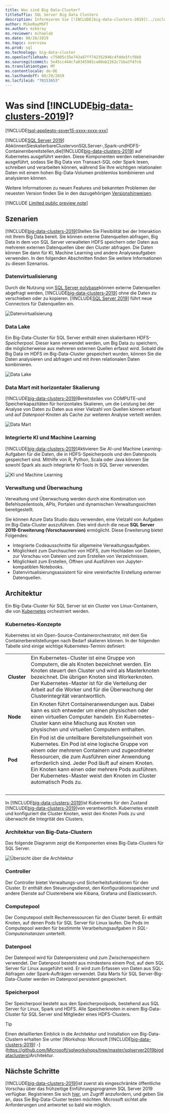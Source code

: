 ```yaml
---
title: Was sind Big Data-Cluster?
titleSuffix: SQL Server Big Data Clusters
description: Informieren Sie [!INCLUDE[big-data-clusters-2019](../includes/ssbigdataclusters-ver15.md)] sich über (Vorschau), die auf Kubernetes ausgeführt werden, und stellen Sie horizontal skalierbare Optionen für relationale und HDFS-Daten bereit.
author: MikeRayMSFT
ms.author: mikeray
ms.reviewer: mihaelab
ms.date: 08/28/2019
ms.topic: overview
ms.prod: sql
ms.technology: big-data-cluster
ms.openlocfilehash: c75005c35e743a87ff742352946c4fdde5fcf0b8
ms.sourcegitcommit: 5e45cc444cfa0345901ca00ab2262c71ba3fd7c6
ms.translationtype: MT
ms.contentlocale: de-DE
ms.lasthandoff: 08/29/2019
ms.locfileid: "70153653"
---
```

# <a name="what-are-includebig-data-clusters-2019includesssbigdataclusters-ss-novermd"></a>Was sind [!INCLUDE[big-data-clusters-2019](../includes/ssbigdataclusters-ss-nover.md)]?

[!INCLUDE[tsql-appliesto-ssver15-xxxx-xxxx-xxx](../includes/tsql-appliesto-ssver15-xxxx-xxxx-xxx.md)]

[!INCLUDE[SQL Server 2019](../includes/sssqlv15-md.md)] AbkönnenSieskalierbareClustervonSQLServer-,Spark-undHDFS-Containernbereitstellen,die[!INCLUDE[big-data-clusters-2019](../includes/ssbigdataclusters-ss-nover.md)] auf Kubernetes ausgeführt werden. Diese Komponenten werden nebeneinander ausgeführt, sodass Sie Big Data von Transact-SQL oder Spark lesen, schreiben und verarbeiten können, während Sie Ihre wichtigen relationalen Daten mit einem hohen Big-Data-Volumen problemlos kombinieren und analysieren können.

Weitere Informationen zu neuen Features und bekannten Problemen der neuesten Version finden Sie in den dazugehörigen [Versionshinweisen](release-notes-big-data-cluster.md).

[!INCLUDE [Limited public preview note](../includes/big-data-cluster-preview-note.md)]

## <a name="scenarios"></a>Szenarien

[!INCLUDE[big-data-clusters-2019](../includes/ssbigdataclusters-ss-nover.md)]Stellen Sie Flexibilität bei der Interaktion mit Ihrem Big Data bereit. Sie können externe Datenquellen abfragen, Big Data in dem von SQL Server verwalteten HDFS speichern oder Daten aus mehreren externen Datenquellen über den Cluster abfragen. Die Daten können Sie dann für KI, Machine Learning und andere Analyseaufgaben verwenden. In den folgenden Abschnitten finden Sie weitere Informationen zu diesen Szenarios.

### <a name="data-virtualization"></a>Datenvirtualisierung

Durch die Nutzung von [SQL Server polybase](../relational-databases/polybase/polybase-guide.md)können externe Datenquellen abgefragt werden, [!INCLUDE[big-data-clusters-2019](../includes/ssbigdataclusters-ss-nover.md)] ohne die Daten zu verschieben oder zu kopieren. [!INCLUDE[SQL Server 2019](../includes/sssqlv15-md.md)] führt neue Connectors für Datenquellen ein.

![Datenvirtualisierung](media/big-data-cluster-overview/data-virtualization.png)

### <a name="data-lake"></a>Data Lake

Ein Big-Data-Cluster für SQL Server enthält einen skalierbaren HDFS-*Speicherpool*. Dieser kann verwendet werden, um Big Data zu speichern, die möglicherweise aus mehreren externen Quellen erfasst wird. Sobald die Big Data im HDFS im Big-Data-Cluster gespeichert wurden, können Sie die Daten analysieren und abfragen und mit ihren relationalen Daten kombinieren.

![Data Lake](media/big-data-cluster-overview/data-lake.png)

### <a name="scale-out-data-mart"></a>Data Mart mit horizontaler Skalierung

[!INCLUDE[big-data-clusters-2019](../includes/ssbigdataclusters-ss-nover.md)]Bereitstellen von COMPUTE-und Speicherkapazitäten für horizontales Skalieren, um die Leistung bei der Analyse von Daten zu Daten aus einer Vielzahl von Quellen können erfasst und auf *Datenpool*-Knoten als Cache zur weiteren Analyse verteilt werden.

![Data Mart](media/big-data-cluster-overview/data-mart.png)

### <a name="integrated-ai-and-machine-learning"></a>Integrierte KI und Machine Learning

[!INCLUDE[big-data-clusters-2019](../includes/ssbigdataclusters-ss-nover.md)]Aktivieren Sie AI-und Machine Learning-Aufgaben für die Daten, die in HDFS-Speicherpools und den Datenpools gespeichert sind. Mithilfe von R, Python, Scala oder Java können Sie sowohl Spark als auch integrierte KI-Tools in SQL Server verwenden.

![KI und Machine Learning](media/big-data-cluster-overview/ai-ml-spark.png)

### <a name="management-and-monitoring"></a>Verwaltung und Überwachung

Verwaltung und Überwachung werden durch eine Kombination von Befehlszeilentools, APIs, Portalen und dynamischen Verwaltungssichten bereitgestellt.

Sie können Azure Data Studio dazu verwenden, eine Vielzahl von Aufgaben im Big-Data-Cluster auszuführen. Dies wird durch die neue **SQL Server 2019-Erweiterung (Vorschauversion)** ermöglicht. Diese Erweiterung bietet Folgendes:

- Integrierte Codeausschnitte für allgemeine Verwaltungsaufgaben.
- Möglichkeit zum Durchsuchen von HDFS, zum Hochladen von Dateien, zur Vorschau von Dateien und zum Erstellen von Verzeichnissen.
- Möglichkeit zum Erstellen, Öffnen und Ausführen von Jupyter-kompatiblen Notebooks.
- Datenvirtualisierungsassistent für eine vereinfachte Erstellung externer Datenquellen.

## <a id="architecture"></a> Architektur

Ein Big-Data-Cluster für SQL Server ist ein Cluster von Linux-Containern, die von [Kubernetes](https://kubernetes.io/docs/concepts/) orchestriert werden.

### <a name="kubernetes-concepts"></a>Kubernetes-Konzepte

Kubernetes ist ein Open-Source-Containerorchestrator, mit dem Sie Containerbereitstellungen nach Bedarf skalieren können. In der folgenden Tabelle sind einige wichtige Kubernetes-Termini definiert:

|||
|:--|:--|
| **Cluster** | Ein Kubernetes-Cluster ist eine Gruppe von Computern, die als Knoten bezeichnet werden. Ein Knoten steuert den Cluster und wird als Masterknoten bezeichnet. Die übrigen Knoten sind Workerknoten. Der Kubernetes-Master ist für die Verteilung der Arbeit auf die Worker und für die Überwachung der Clusterintegrität verantwortlich. |
| **Node** | Ein Knoten führt Containeranwendungen aus. Dabei kann es sich entweder um einen physischen oder einen virtuellen Computer handeln. Ein Kubernetes-Cluster kann eine Mischung aus Knoten von physischen und virtuellen Computern enthalten. |
| **Pod** | Ein Pod ist die unteilbare Bereitstellungseinheit von Kubernetes. Ein Pod ist eine logische Gruppe von einem oder mehreren Containern und zugeordneter Ressourcen, die zum Ausführen einer Anwendung erforderlich sind. Jeder Pod läuft auf einem Knoten. Ein Knoten kann einen oder mehrere Pods ausführen. Der Kubernetes-Master weist den Knoten im Cluster automatisch Pods zu. |
| &nbsp; ||

In [!INCLUDE[big-data-clusters-2019](../includes/ssbigdataclusters-ss-nover.md)]ist Kubernetes für den Zustand [!INCLUDE[big-data-clusters-2019](../includes/ssbigdataclusters-ss-nover.md)]von verantwortlich. Kubernetes erstellt und konfiguriert die Cluster Knoten, weist den Knoten Pods zu und überwacht die Integrität des Clusters.

### <a name="big-data-clusters-architecture"></a>Architektur von Big-Data-Clustern

Das folgende Diagramm zeigt die Komponenten eines Big-Data-Clusters für SQL Server.

![Übersicht über die Architektur](media/big-data-cluster-overview/architecture-diagram-overview.png)

### <a id="controlplane"></a> Controller

Der Controller bietet Verwaltungs-und Sicherheitsfunktionen für den Cluster. Er enthält den Steuerungsdienst, den Konfigurationsspeicher und andere Dienste auf Clusterebene wie Kibana, Grafana und Elasticsearch.

### <a id="computeplane"></a> Computepool

Der Computepool stellt Rechenressourcen für den Cluster bereit. Er enthält Knoten, auf denen Pods für SQL Server für Linux laufen. Die Pods im Computepool werden für bestimmte Verarbeitungsaufgaben in *SQL-Computeinstanzen* unterteilt. 

### <a id="dataplane"></a> Datenpool

Der Datenpool wird für Datenpersistenz und zum Zwischenspeichern verwendet. Der Datenpool besteht aus mindestens einem Pod, auf dem SQL Server für Linux ausgeführt wird. Er wird zum Erfassen von Daten aus SQL-Abfragen oder Spark-Aufträgen verwendet. Data Marts für SQL Server-Big-Data-Cluster werden im Datenpool persistent gespeichert. 

### <a name="storage-pool"></a>Speicherpool

Der Speicherpool besteht aus den Speicherpoolpods, bestehend aus SQL Server für Linux, Spark und HDFS. Alle Speicherknoten in einem Big-Data-Cluster für SQL Server sind Mitglieder eines HDFS-Clusters.

> [!TIP]
> Einen detaillierten Einblick in die Architektur und Installation von Big-Data-Clustern erhalten Sie unter [Workshop: Microsoft [!INCLUDE[big-data-clusters-2019](../includes/ssbigdataclusters-ss-nover.md)] -](https://github.com/Microsoft/sqlworkshops/tree/master/sqlserver2019bigdataclusters)Architektur.

## <a name="next-steps"></a>Nächste Schritte

[!INCLUDE[big-data-clusters-2019](../includes/ssbigdataclusters-ss-nover.md)]ist zuerst als eingeschränkte öffentliche Vorschau über das frühzeitige Einführungsprogramm SQL Server 2019 verfügbar. Registrieren Sie sich [hier](https://aka.ms/eapsignup), um Zugriff anzufordern, und geben Sie an, dass Sie Big-Data-Cluster testen möchten. Microsoft sichtet alle Anforderungen und antwortet so bald wie möglich.
